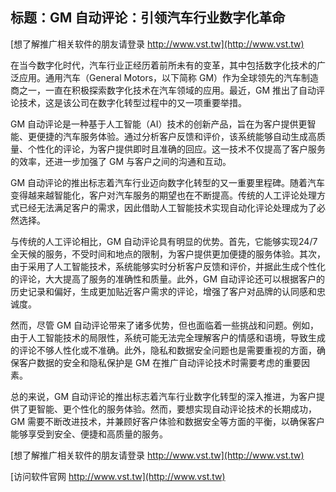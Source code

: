 ## **标题：GM 自动评论：引领汽车行业数字化革命**

[想了解推广相关软件的朋友请登录 http://www.vst.tw](http://www.vst.tw)

在当今数字化时代，汽车行业正经历着前所未有的变革，其中包括数字化技术的广泛应用。通用汽车（General Motors，以下简称 GM）作为全球领先的汽车制造商之一，一直在积极探索数字化技术在汽车领域的应用。最近，GM 推出了自动评论技术，这是该公司在数字化转型过程中的又一项重要举措。

GM 自动评论是一种基于人工智能（AI）技术的创新产品，旨在为客户提供更智能、更便捷的汽车服务体验。通过分析客户反馈和评价，该系统能够自动生成高质量、个性化的评论，为客户提供即时且准确的回应。这一技术不仅提高了客户服务的效率，还进一步加强了 GM 与客户之间的沟通和互动。

GM 自动评论的推出标志着汽车行业迈向数字化转型的又一重要里程碑。随着汽车变得越来越智能化，客户对汽车服务的期望也在不断提高。传统的人工评论处理方式已经无法满足客户的需求，因此借助人工智能技术实现自动化评论处理成为了必然选择。

与传统的人工评论相比，GM 自动评论具有明显的优势。首先，它能够实现24/7全天候的服务，不受时间和地点的限制，为客户提供更加便捷的服务体验。其次，由于采用了人工智能技术，系统能够实时分析客户反馈和评价，并据此生成个性化的评论，大大提高了服务的准确性和质量。此外，GM 自动评论还可以根据客户的历史记录和偏好，生成更加贴近客户需求的评论，增强了客户对品牌的认同感和忠诚度。

然而，尽管 GM 自动评论带来了诸多优势，但也面临着一些挑战和问题。例如，由于人工智能技术的局限性，系统可能无法完全理解客户的情感和语境，导致生成的评论不够人性化或不准确。此外，隐私和数据安全问题也是需要重视的方面，确保客户数据的安全和隐私保护是 GM 在推广自动评论技术时需要考虑的重要因素。

总的来说，GM 自动评论的推出标志着汽车行业数字化转型的深入推进，为客户提供了更智能、更个性化的服务体验。然而，要想实现自动评论技术的长期成功，GM 需要不断改进技术，并兼顾好客户体验和数据安全等方面的平衡，以确保客户能够享受到安全、便捷和高质量的服务。

[想了解推广相关软件的朋友请登录 http://www.vst.tw](http://www.vst.tw)


[访问软件官网 http://www.vst.tw](http://www.vst.tw)
